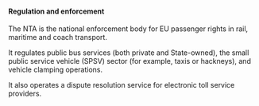 ####  Regulation and enforcement

The NTA is the national enforcement body for EU passenger rights in rail,
maritime and coach transport.

It regulates public bus services (both private and State-owned), the small
public service vehicle (SPSV) sector (for example, taxis or hackneys), and
vehicle clamping operations.

It also operates a dispute resolution service for electronic toll service
providers.
